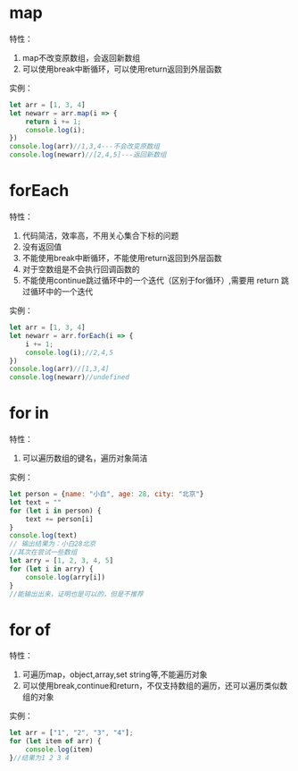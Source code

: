 # map

特性：

1. map不改变原数组，会返回新数组
2. 可以使用break中断循环，可以使用return返回到外层函数

实例：

```javascript
let arr = [1, 3, 4]
let newarr = arr.map(i => {
    return i += 1;
    console.log(i);
})
console.log(arr)//1,3,4---不会改变原数组
console.log(newarr)//[2,4,5]---返回新数组
```

# forEach

特性：

1. 代码简洁，效率高，不用关心集合下标的问题
2. 没有返回值
3. 不能使用break中断循环，不能使用return返回到外层函数
4. 对于空数组是不会执行回调函数的
5. 不能使用continue跳过循环中的一个迭代（区别于for循环）,需要用 return 跳过循环中的一个迭代

实例：

```javascript
let arr = [1, 3, 4]
let newarr = arr.forEach(i => {
    i += 1;
    console.log(i);//2,4,5
})
console.log(arr)//[1,3,4]
console.log(newarr)//undefined
```

# for in

特性：

1. 可以遍历数组的键名，遍历对象简洁

实例：

```javascript
let person = {name: "小白", age: 28, city: "北京"}
let text = ""
for (let i in person) {
    text += person[i]
}
console.log(text)
// 输出结果为：小白28北京
//其次在尝试一些数组
let arry = [1, 2, 3, 4, 5]
for (let i in arry) {
    console.log(arry[i])
}
//能输出出来，证明也是可以的，但是不推荐
```

# for of

特性：

1. 可遍历map，object,array,set string等,不能遍历对象
2. 可以使用break,continue和return，不仅支持数组的遍历，还可以遍历类似数组的对象

实例：

```javascript
let arr = ["1", "2", "3", "4"];
for (let item of arr) {
    console.log(item)
}//结果为1 2 3 4
```
